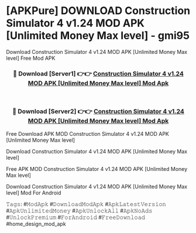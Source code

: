 # [APKPure] DOWNLOAD Construction Simulator 4 v1.24 MOD APK [Unlimited Money Max level] - gmi95
Download Construction Simulator 4 v1.24 MOD APK [Unlimited Money Max level] Free Mod APK

<div align="center">
<h3>🔴 Download [Server1] 👉👉 <a href="https://apk-comot.site?title=Construction_Simulator_4_v1.24_MOD_APK_[Unlimited_Money_Max_level]">Construction Simulator 4 v1.24 MOD APK [Unlimited Money Max level] Mod Apk</a></h3><br>

<h3>🔴 Download [Server2] 👉👉 <a href="https://apk-comot.site?title=Construction_Simulator_4_v1.24_MOD_APK_[Unlimited_Money_Max_level]">Construction Simulator 4 v1.24 MOD APK [Unlimited Money Max level] Mod Apk</a></h3>
</div>


Free Download APK MOD Construction Simulator 4 v1.24 MOD APK [Unlimited Money Max level]

Download Construction Simulator 4 v1.24 MOD APK [Unlimited Money Max level] 

Free APK MOD Construction Simulator 4 v1.24 MOD APK [Unlimited Money Max level] 

Download Construction Simulator 4 v1.24 MOD APK [Unlimited Money Max level] Mod For Android

𝚃𝚊𝚐𝚜: #𝙼𝚘𝚍𝙰𝚙𝚔 #𝙳𝚘𝚠𝚗𝚕𝚘𝚊𝚍𝙼𝚘𝚍𝙰𝚙𝚔 #𝙰𝚙𝚔𝙻𝚊𝚝𝚎𝚜𝚝𝚅𝚎𝚛𝚜𝚒𝚘𝚗 #𝙰𝚙𝚔𝚄𝚗𝚕𝚒𝚖𝚒𝚝𝚎𝚍𝙼𝚘𝚗𝚎𝚢 #𝙰𝚙𝚔𝚄𝚗𝚕𝚘𝚌𝚔𝙰𝚕𝚕 #𝙰𝚙𝚔𝙽𝚘𝙰𝚍𝚜 #𝚄𝚗𝚕𝚘𝚌𝚔𝙿𝚛𝚎𝚖𝚒𝚞𝚖 #𝙵𝚘𝚛𝙰𝚗𝚍𝚛𝚘𝚒𝚍 #𝙵𝚛𝚎𝚎𝙳𝚘𝚠𝚗𝚕𝚘𝚊𝚍 #home_design_mod_apk